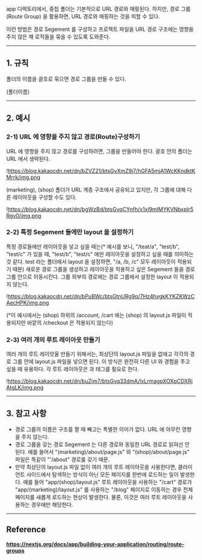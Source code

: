 
app 디렉토리에서, 중첩 폴더는 기본적으로 URL 경로와 매핑된다. 하지만, 경로 그룹(Route Group) 을 활용하면, URL 경로와 매핑하는 것을 피할 수 있다.

이런 방법은 경로 Segement 를 구성하고 프로젝트 파일을 URL 경로 구조에는 영향을 주지 않은 채 로직들을 묶을 수 있도록 도와준다.

---

## **1. 규칙**

폴더의 이름을 괄호로 묶으면 경로 그룹을 만들 수 있다.

(폴더이름)

---

## **2. 예시**

### **2-1) URL 에 영향을 주지 않고 경로(Route)구성하기**

URL 에 영향을 주지 않고 경로를 구성하려면, 그룹을 만들어야 한다. 괄호 안의 폴더는 URL 에서 생략된다.

!https://blog.kakaocdn.net/dn/bZVZ21/btsGvXmZ9j7/hGFA5mjA1WcKKndktKMrrk/img.png

(marketing), (shop) 폴더가 URL 계층 구조에서 공유되고 있지만, 각 그룹에 대해 다른 레이아웃을 구성할 수도 있다.

!https://blog.kakaocdn.net/dn/bgWzBd/btsGvqCYnfh/x1xl9mIMYKVNbxpIr5Rgv0/img.png

### **2-2) 특정 Segement 들에만 layout 을 설정하기**

특정 경로들에만 레이아웃을 넣고 싶을 때는(* 예시를 보니, "/teat/a", "test/b", "test/c" 가 있을 때, "test/b", "test/c" 에만 레이아웃을 설정하고 싶을 때를 의미하는 것 같다. test 라는 폴더에서 layout 을 설정하면, "/a, /b, /c" 모두 레이아웃이 적용되기 때문) 새로운 경로 그룹을 생성하고 레이아웃을 적용하고 싶은 Segement 들을 경로 그룹 안으로 이동시킨다. 그룹 외부의 경로에는 경로 그룹에서 설정한 layout 이 적용되지 않는다.

!https://blog.kakaocdn.net/dn/bPuBWc/btsGtnURg9q/7Hz4hvgkKYKZKWzCAecHPK/img.png

(*이 예시에서는 (shop) 하위의 /account, /cart 에는 (shop) 의 layout.js 파일이 적용되지만 바깥의 /checkout 은 적용되지 않는다)

### **2-3) 여러 개의 루트 레이아웃 만들기**

여러 개의 루트 레이앗울 만들기 위해서는, 최상단의 layout.js 파일을 없애고 각각의 경로 그룹 안에 layout.js 파일을 넣으면 된다. 이 방식은 완전히 다른 UI 와 경험을 주고 싶을 때 유용하다. 각 루트 레이아웃은 <html> 과 <body> 태그를 필요로 한다.

!https://blog.kakaocdn.net/dn/buZjm7/btsGvq33dmA/lxLrmagpXOXpCDXRjAtgLK/img.png

---

## **3. 참고 사항**

- 경로 그룹의 이름은 구조를 짤 때 빼고는 특별한 의미가 없다. URL 에 아무런 영향을 주지 않는다.
- 경로 그룹을 갖는 경로 Segement 는 다른 경로와 동일한 URL 경로로 읽혀선 안 된다. 예를 들어서 "(marketing)/about/page.js" 와 "(shop)/about/page.js" 파일은 똑같이 "'/about" 경로를 갖기 때문.
- 만약 최상단의 layout.js 파일 없이 여러 개의 루트 레이아웃을 사용한다면, 클라이언트 사이드에서 탐색하는 방식이 아닌 모든 페이지를 한번에 로드하는 일이 발생한다. 예를 들어 "app/(shop)/layout.js" 루트 레이아웃을 사용하는 "/cart" 경로가 "app/(marketing)/layout.js" 를 사용하는 "/blog" 페이지로 이동하는 경우 전체 페이지를 새롭게 로드하는 현상이 발생한다. 물론, 이것은 여러 루트 레이아웃을 사용하는 경우에만 해당한다.

---

## **Reference**

**https://nextjs.org/docs/app/building-your-application/routing/route-groups**

